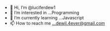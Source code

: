 - 👋 Hi, I’m @luciferdew1
- 👀 I’m interested in ...Programming
- 🌱 I’m currently learning ...Javascript
- 📫 How to reach me ...dewil.4ever@gmail.com

<!---
luciferdew1/luciferdew1 is a ✨ special ✨ repository because its `README.md` (this file) appears on your GitHub profile.
You can click the Preview link to take a look at your changes.
--->
